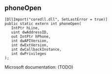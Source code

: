 ## phoneOpen

```
[DllImport("coredll.dll", SetLastError = true)]
public static extern int phoneOpen(
   IntPtr hLine,
   uint dwAddressID,
   out IntPtr hPhone,
   int dwAPIVersion,
   int dwExtVersion,
   int dwCallbackInstance,
   int dwPrivileges
);
```

Microsoft documentation: (TODO)
